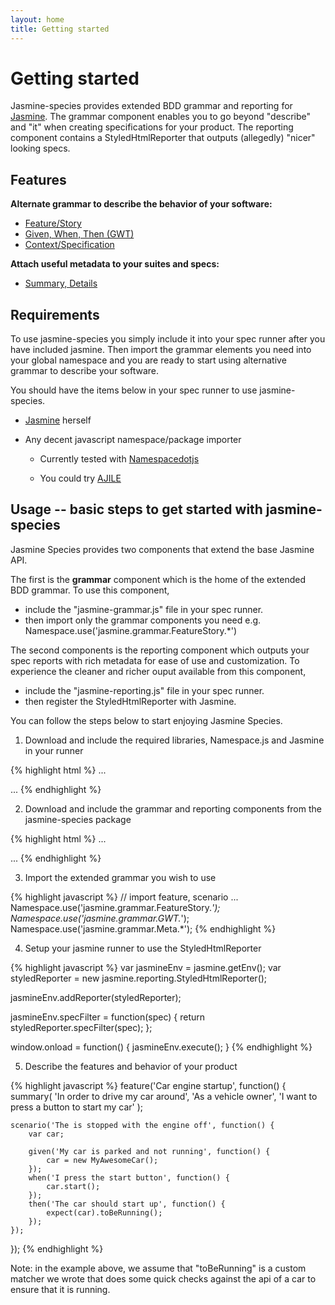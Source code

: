 ```yaml
---
layout: home
title: Getting started
---
```


# Getting started

Jasmine-species provides extended BDD grammar and reporting for 
[Jasmine](http://pivotal.github.com/jasmine/). The grammar component 
enables you to go beyond "describe" and "it" when creating 
specifications for your product. The reporting component contains 
a StyledHtmlReporter that outputs (allegedly) "nicer" looking specs. 


## Features

**Alternate grammar to describe the behavior of your software:**

* [Feature/Story](docs.html#featurestory_grammar)
* [Given, When, Then (GWT)](docs.html#given_when_then_gwt_grammar)
* [Context/Specification](docs.html#contextspecification_grammar)

**Attach useful metadata to your suites and specs:**

* [Summary, Details](docs.html#metadata_grammar) 


## Requirements

To use jasmine-species you simply include it into your spec runner after 
you have included jasmine. Then import the grammar elements you need 
into your global namespace and you are ready to start using alternative 
grammar to describe your software.

You should have the items below in your spec runner to use jasmine-species.

* [Jasmine](http://pivotal.github.com/jasmine/) herself
* Any decent javascript namespace/package importer

    - Currently tested with [Namespacedotjs](https://github.com/smith/namespacedotjs)

    - You could try [AJILE](http://ajile.net/)


## Usage -- basic steps to get started with jasmine-species

Jasmine Species provides two components that extend the base Jasmine API.

The first is the **grammar** component which is the home of the extended 
BDD grammar. To use this component,

* include the "jasmine-grammar.js" file in your spec runner.
* then import only the grammar components you need e.g. Namespace.use('jasmine.grammar.FeatureStory.*')

The second components is the reporting component which outputs your spec 
reports with rich metadata for ease of use and customization. To experience 
the cleaner and richer ouput available from this component,

* include the "jasmine-reporting.js" file in your spec runner.
* then register the StyledHtmlReporter with Jasmine.

You can follow the steps below to start enjoying Jasmine Species.

1. Download and include the required libraries, Namespace.js and Jasmine in your runner

{% highlight html %}
...

<script type="text/javascript" src="lib/namespacedotjs/Namespace.js"></script>

<link rel="stylesheet" type="text/css" href="lib/jasmine/jasmine.css">
<script type="text/javascript" src="lib/jasmine/jasmine.js"></script>
<script type="text/javascript" src="lib/jasmine/jasmine-html.js"></script>

...
{% endhighlight %}

2. Download and include the grammar and reporting components from the jasmine-species package 

{% highlight html %}
...

<link rel="stylesheet" type="text/css" href="lib/jasmine-species/calm.css">
<script type="text/javascript" src="lib/jasmine-species/jasmine-grammar.js"></script>
<script type="text/javascript" src="lib/jasmine-species/jasmine-reporting.js"></script>

...
{% endhighlight %}

3. Import the extended grammar you wish to use

{% highlight javascript %}
// import feature, scenario ...
Namespace.use('jasmine.grammar.FeatureStory.*');
Namespace.use('jasmine.grammar.GWT.*');
Namespace.use('jasmine.grammar.Meta.*');
{% endhighlight %}

4. Setup your jasmine runner to use the StyledHtmlReporter

{% highlight javascript %}
var jasmineEnv = jasmine.getEnv();
var styledReporter = new jasmine.reporting.StyledHtmlReporter();

jasmineEnv.addReporter(styledReporter);

jasmineEnv.specFilter = function(spec) {
    return styledReporter.specFilter(spec);
};

window.onload = function() {
    jasmineEnv.execute(); 
}
{% endhighlight %}

5. Describe the features and behavior of your product

{% highlight javascript %}
feature('Car engine startup', function() {
    summary(
        'In order to drive my car around',
        'As a vehicle owner',
        'I want to press a button to start my car'
    );
    
    scenario('The is stopped with the engine off', function() {
        var car;
        
        given('My car is parked and not running', function() {
            car = new MyAwesomeCar();
        });
        when('I press the start button', function() {
            car.start();
        });
        then('The car should start up', function() {
            expect(car).toBeRunning();
        });
    });
});
{% endhighlight %}

Note: in the example above, we assume that "toBeRunning" is a custom 
matcher we wrote that does some quick checks against the api of a car 
to ensure that it is running.
